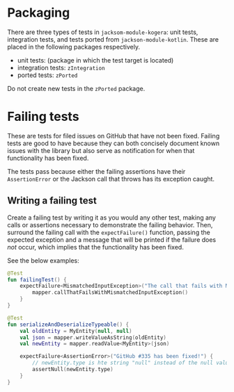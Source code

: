 # Packaging
There are three types of tests in `jacksom-module-kogera`: unit tests, integration tests, and tests ported from `jackson-module-kotlin`.
These are placed in the following packages respectively.

- unit tests: (package in which the test target is located)
- integration tests: `zIntegration`
- ported tests: `zPorted`

Do not create new tests in the `zPorted` package.

# Failing tests

These are tests for filed issues on GitHub that have not been fixed. Failing tests are good to
have because they can both concisely document known issues with the library but also serve as
notification for when that functionality has been fixed.

The tests pass because either the failing assertions have their `AssertionError` or the Jackson call
that throws has its exception caught.

## Writing a failing test

Create a failing test by writing it as you would any other test, making any calls or assertions
necessary to demonstrate the failing behavior.  Then, surround the failing call with the
`expectFailure()` function, passing the expected exception and a message that will be printed
if the failure does _not_ occur, which implies that the functionality has been fixed.

See the below examples:

```kotlin
@Test
fun failingTest() {
    expectFailure<MismatchedInputException>("The call that fails with MismatchedInputException has been fixed!") {
        mapper.callThatFailsWithMismatchedInputException()
    }
}
```

```kotlin
@Test
fun serializeAndDeserializeTypeable() {
    val oldEntity = MyEntity(null, null)
    val json = mapper.writeValueAsString(oldEntity)
    val newEntity = mapper.readValue<MyEntity>(json)

    expectFailure<AssertionError>("GitHub #335 has been fixed!") {
        // newEntity.type is hte string "null" instead of the null value
        assertNull(newEntity.type)
    }
}
```
